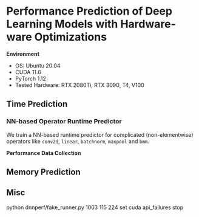 # Performance Prediction of Deep Learning Models with Hardware-ware Optimizations

**Environment**

- OS: Ubuntu 20.04
- CUDA 11.6
- PyTorch 1.12
- Tested Hardware: RTX 2080Ti, RTX 3090, T4, V100

## Time Prediction

### NN-based Operator Runtime Predictor

We train a NN-based runtime predictor for complicated (non-elementwise) operators like ``conv2d``, ``linear``, `batchnorm`, `maxpool` and `bmm`.

**Performance Data Collection**

## Memory Prediction



## Misc
python dnnperf/fake_runner.py 1003 115 224
set cuda api_failures stop
